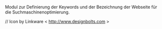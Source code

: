 Modul zur Definierung der Keywords und der Bezeichnung der Webseite für die Suchmaschinenoptimierung.

//
Icon by Linkware   < http://www.designbolts.com >